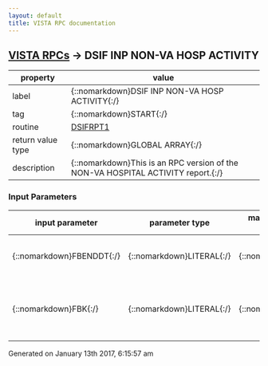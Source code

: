 ```yaml
---
layout: default
title: VISTA RPC documentation
---
```




## [VISTA RPCs](TableOfContent.md) &#8594; DSIF INP NON-VA HOSP ACTIVITY 

 property | value 
--- | --- 
 label | {::nomarkdown}DSIF INP NON-VA HOSP ACTIVITY{:/}
 tag | {::nomarkdown}START{:/}
 routine | [DSIFRPT1](http://code.osehra.org/dox/Routine_DSIFRPT1_source.html)
 return value type | {::nomarkdown}GLOBAL ARRAY{:/}
 description | {::nomarkdown}This is an RPC version of the NON-VA HOSPITAL ACTIVITY report.{:/}

### Input Parameters

| input parameter | parameter type | maximum data length | required | description | 
| --- | --- | --- | --- | --- | 
| {::nomarkdown}FBENDDT{:/} | {::nomarkdown}LITERAL{:/} | {::nomarkdown}7{:/} | {::nomarkdown}true{:/} | {::nomarkdown}Last Day of the Month for the report (Required, FileMan format){:/} | 
| {::nomarkdown}FBK{:/} | {::nomarkdown}LITERAL{:/} | {::nomarkdown}1{:/} | {::nomarkdown}true{:/} | {::nomarkdown}Report Hospital Type (Required, 1 = Public Hospital, 2 = Private Hospital, 3 = Federal Hospital){:/} | 




 Generated on January 13th 2017, 6:15:57 am